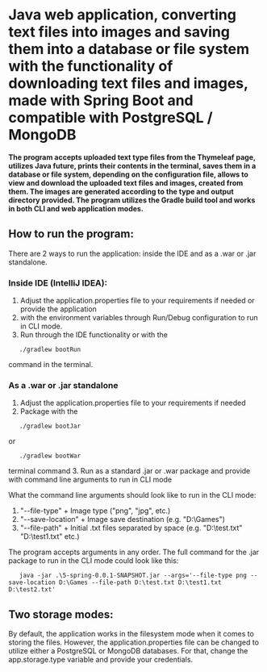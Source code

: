 # Java web application, converting text files into images and saving them into a database or file system with the functionality of downloading text files and images, made with Spring Boot and compatible with PostgreSQL / MongoDB

**The program accepts uploaded text type files from the Thymeleaf page, utilizes Java future, 
prints their contents in the terminal, saves them in a database or file system, depending on 
the configuration file, allows to view and download the uploaded text files and images, 
created from them. The images are generated according
to the type and output directory provided. The program utilizes the Gradle build tool and 
works in both CLI and web application modes.**

## How to run the program:
There are 2 ways to run the application: inside the IDE and as a .war or .jar standalone.

### Inside IDE (IntelliJ IDEA):
1. Adjust the application.properties file to your requirements if needed or provide the application 
2. with the environment variables through Run/Debug configuration to 
run in CLI mode.
2. Run through the IDE functionality or with the 
```
   ./gradlew bootRun
   ```
command in the terminal.

### As a .war or .jar standalone
1. Adjust the application.properties file to your requirements if needed
2. Package with the 
```
   ./gradlew bootJar
   ```
or
```
   ./gradlew bootWar
   ```
terminal command
3. Run as a standard .jar or .war package and provide with command line arguments to run in 
CLI mode

What the command line arguments should look like to run in the CLI mode:
1. "--file-type" + Image type ("png", "jpg", etc.)
2. "--save-location" + Image save destination (e.g. "D:\Games")
3. "--file-path" + Initial .txt files separated by space (e.g. "D:\test.txt" "D:\test1.txt" etc.)

The program accepts arguments in any order. The full command for the .jar package to run in the CLI mode could 
look like this:

```
   java -jar .\5-spring-0.0.1-SNAPSHOT.jar --args='--file-type png --save-location D:\Games --file-path D:\test.txt D:\test1.txt D:\test2.txt'
   ```
## Two storage modes:
By default, the application works in the filesystem mode when it comes to storing the files. 
However, the application.properties file can be changed to utilize either a PostgreSQL or 
MongoDB databases. For that, change the app.storage.type variable and provide your credentials.

